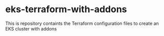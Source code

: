 # eks-terraform-with-addons
This is repository containts the Terraform configuration files to create an EKS cluster with addons

